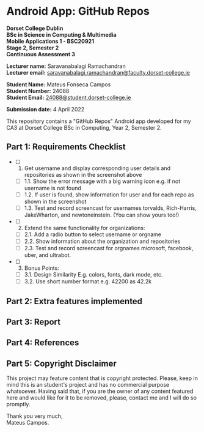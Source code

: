 # Android App: GitHub Repos

**Dorset College Dublin**  
**BSc in Science in Computing & Multimedia**  
**Mobile Applications 1 - BSC20921**  
**Stage 2, Semester 2**  
**Continuous Assessment 3**

**Lecturer name:** Saravanabalagi Ramachandran  
**Lecturer email:** saravanabalagi.ramachandran@faculty.dorset-college.ie

**Student Name:** Mateus Fonseca Campos  
**Student Number:** 24088  
**Student Email:** 24088@student.dorset-college.ie

**Submission date:** 4 April 2022

This repository contains a "GitHub Repos" Android app developed for my CA3 at Dorset College BSc in Computing, Year 2, Semester 2.

## Part 1: Requirements Checklist

- [ ] 1. Get username and display corresponding user details and repositories as shown in the screenshot above
    - [ ] 1.1. Show the error message with a big warning icon e.g. if not username is not found
    - [ ] 1.2. If user is found, show information for user and for each repo as shown in the screenshot
    - [ ] 1.3. Test and record screencast for usernames torvalds, Rich-Harris, JakeWharton, and newtoneinstein. (You can show yours too!)
- [ ] 2. Extend the same functionality for organizations:
    - [ ] 2.1. Add a radio button to select username or orgname
    - [ ] 2.2. Show information about the organization and repositories
    - [ ] 2.3. Test and record screencast for orgnames microsoft, facebook, uber, and ultrabot.
- [ ] 3. Bonus Points:
    - [ ] 3.1. Design Similarity E.g. colors, fonts, dark mode, etc.
    - [ ] 3.2. Use short number format e.g. 42200 as 42.2k

## Part 2: Extra features implemented



## Part 3: Report



## Part 4: References



## Part 5: Copyright Disclaimer

This project may feature content that is copyright protected. Please, keep in mind this is an student's project and has no commercial purpose whatsoever. Having said that, if you are the owner of any content featured here and would like for it to be removed, please, contact me and I will do so promptly.

Thank you very much,  
Mateus Campos.